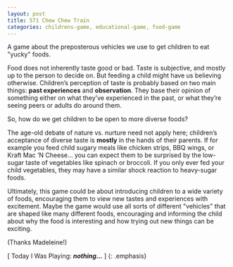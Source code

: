 ```yaml
---
layout: post
title: 571 Chew Chew Train
categories: childrens-game, educational-game, food-game
---
```

A game about the preposterous vehicles we use to get children to eat "yucky" foods.

Food does not inherently taste good or bad.  Taste is subjective, and mostly up to the person to decide on.  But feeding a child might have us believing otherwise.  Children’s perception of taste is probably based on two main things: **past experiences** and **observation**. They base their opinion of something either on what they’ve experienced in the past, or what they’re seeing peers or adults do around them.

So, how do we get children to be open to more diverse foods?

The age-old debate of nature vs. nurture need not apply here; children’s acceptance of diverse taste is **mostly** in the hands of their parents.  If for example you feed child sugary meals like chicken strips, BBQ wings, or Kraft Mac ’N Cheese… you can expect them to be surprised by the low-sugar taste of vegetables like spinach or broccoli.  If you only ever fed your child vegetables, they may have a similar shock reaction to heavy-sugar foods.

Ultimately, this game could be about introducing children to a wide variety of foods, encouraging them to view new tastes and experiences with excitement.  Maybe the game would use all sorts of different "vehicles" that are shaped like many different foods, encouraging and informing the child about why the food is interesting and how trying out new things can be exciting.

(Thanks Madeleine!)

[ Today I Was Playing: ***nothing...*** ]
{: .emphasis}